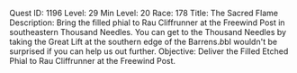 Quest ID: 1196
Level: 29
Min Level: 20
Race: 178
Title: The Sacred Flame
Description: Bring the filled phial to Rau Cliffrunner at the Freewind Post in southeastern Thousand Needles. You can get to the Thousand Needles by taking the Great Lift at the southern edge of the Barrens.$b$bI wouldn't be surprised if you can help us out further.
Objective: Deliver the Filled Etched Phial to Rau Cliffrunner at the Freewind Post.
